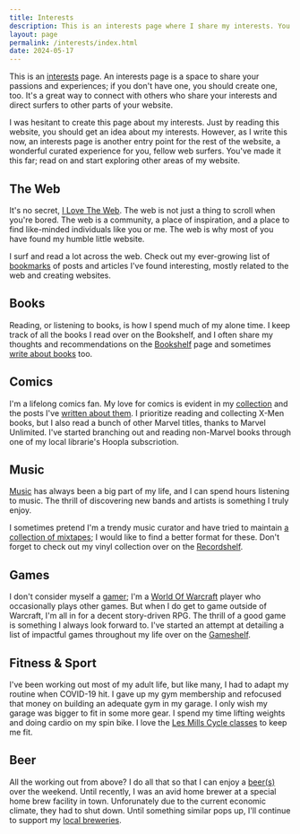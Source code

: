 ```yaml
---
title: Interests
description: This is an interests page where I share my interests. You can use this page as a starting point to explore the various sections of my website.
layout: page
permalink: /interests/index.html
date: 2024-05-17
---
```


This is an [interests](https://chrisburnell.github.io/interests-directory/) page. An interests page is a space to share your passions and experiences; if you don't have one, you should create one, too. It's a great way to connect with others who share your interests and direct surfers to other parts of your website.

I was hesitant to create this page about my interests. Just by reading this website, you should get an idea about my interests. However, as I write this now, an interests page is another entry point for the rest of the website, a wonderful curated experience for you, fellow web surfers. You've made it this far; read on and start exploring other areas of my website.

## The Web

It's no secret, [I Love The Web](/posts/i-love-the-web/). The web is not just a thing to scroll when you're bored. The web is a community, a place of inspiration, and a place to find like-minded individuals like you or me. The web is why most of you have found my humble little website.

I surf and read a lot across the web. Check out my ever-growing list of [bookmarks](/bookmarks/) of posts and articles I've found interesting, mostly related to the web and creating websites.

## Books

Reading, or listening to books, is how I spend much of my alone time. I keep track of all the books I read over on the Bookshelf, and I often share my thoughts and recommendations on the [Bookshelf](/bookshelf/) page and sometimes [write about books](/posts/books/) too.

## Comics

I'm a lifelong comics fan. My love for comics is evident in my [collection](/comics/) and the posts I've [written about them](/posts/comics/). I prioritize reading and collecting X-Men books, but I also read a bunch of other Marvel titles, thanks to Marvel Unlimited. I've started branching out and reading non-Marvel books through one of my local librarie's Hoopla subscriotion.

## Music

[Music](/posts/music/) has always been a big part of my life, and I can spend hours listening to music. The thrill of discovering new bands and artists is something I truly enjoy.

I sometimes pretend I'm a trendy music curator and have tried to maintain [a collection of mixtapes](/mixtapes/); I would like to find a better format for these. Don't forget to check out my vinyl collection over on the [Recordshelf](/recordshelf/).

## Games

I don't consider myself a [gamer](/posts/games); I'm a [World Of Warcraft](/tags/warcraft/) player who occasionally plays other games. But when I do get to game outside of Warcraft, I'm all in for a decent story-driven RPG. The thrill of a good game is something I always look forward to. I've started an attempt at detailing a list of impactful games throughout my life over on the [Gameshelf](/gameshelf/).

## Fitness & Sport

I've been working out most of my adult life, but like many, I had to adapt my routine when COVID-19 hit. I gave up my gym membership and refocused that money on building an adequate gym in my garage. I only wish my garage was bigger to fit in some more gear. I spend my time lifting weights and doing cardio on my spin bike. I love the [Les Mills Cycle classes](https://www.lesmills.com/ondemand/workouts/indoor-cycling/) to keep me fit.

## Beer

All the working out from above? I do all that so that I can enjoy a [beer(s)](/tags/beer/) over the weekend. Until recently, I was an avid home brewer at a special home brew facility in town. Unforunately due to the current economic climate, they had to shut down. Until something similar pops up, I'll continue to support my [local breweries](/favourites/#brewery).